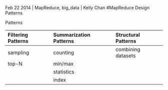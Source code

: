 Feb 22 2014 | MapReduce, big_data | Kelly Chan
#MapReduce Design Patterns

Patterns  

| Filtering Patterns | Summarization Patterns | Structural Patterns |
|:-------------------|:-----------------------|:--------------------|
| sampling           | counting               | combining datasets  |
| top-N              | min/max                |                     |
|                    | statistics             |                     |
|                    | index                  |                     |

